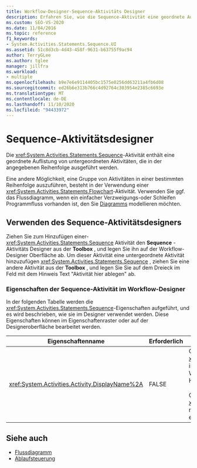 ```yaml
---
title: Workflow-Designer-Sequence-Aktivitäts Designer
description: Erfahren Sie, wie die Sequence-Aktivität eine geordnete Auflistung von untergeordneten Aktivitäten enthält, die in der Reihenfolge ausgeführt werden.
ms.custom: SEO-VS-2020
ms.date: 11/04/2016
ms.topic: reference
f1_keywords:
- System.Activities.Statements.Sequence.UI
ms.assetid: 51c8d3cb-4d43-458f-9631-b63755f9ac94
author: TerryGLee
ms.author: tglee
manager: jillfra
ms.workload:
- multiple
ms.openlocfilehash: b9e7e6e9114405bc1575e0256dd63211a4fb6d08
ms.sourcegitcommit: ed26b6e313b766c4d92764c303954e2385c6693e
ms.translationtype: MT
ms.contentlocale: de-DE
ms.lasthandoff: 11/10/2020
ms.locfileid: "94433972"
---
```

# <a name="sequence-activity-designer"></a>Sequence-Aktivitätsdesigner

Die <xref:System.Activities.Statements.Sequence>-Aktivität enthält eine geordnete Auflistung von untergeordneten Aktivitäten, die in der angegebenen Reihenfolge ausgeführt werden.

Eine andere Möglichkeit, eine Gruppe von Aktivitäten in einer bestimmten Reihenfolge auszuführen, besteht in der Verwendung einer <xref:System.Activities.Statements.Flowchart>-Aktivität. Verwenden Sie ggf. das Flussdiagramm, wenn ein einfacher Verzweigungs-oder Schleifen Programmfluss vorhanden ist, den Sie [Diagramms](../workflow-designer/flowchart-activity-designer.md) modellieren möchten.

## <a name="using-the-sequence-activity-designer"></a>Verwenden des Sequence-Aktivitätsdesigners

Ziehen Sie zum Hinzufügen einer- <xref:System.Activities.Statements.Sequence> Aktivität den **Sequence** -Aktivitäts Designer aus der **Toolbox** , und legen Sie ihn auf der Workflow-Designer Oberfläche ab. Um dieser Aktivität eine untergeordnete Aktivität hinzuzufügen <xref:System.Activities.Statements.Sequence> , ziehen Sie eine andere Aktivität aus der **Toolbox** , und legen Sie Sie auf dem Dreieck im Feld mit dem Hinweis Text "Aktivität hier ablegen" ab.

### <a name="sequence-activity-properties-in-the-workflow-designer"></a>Eigenschaften der Sequence-Aktivität im Workflow-Designer

In der folgenden Tabelle werden die <xref:System.Activities.Statements.Sequence>-Eigenschaften aufgeführt, und es wird beschrieben, wie sie im Designer verwendet werden. Diese Eigenschaften können im Eigenschaftenraster oder auf der Designeroberfläche bearbeitet werden.

|Eigenschaftenname|Erforderlich|Verwendung|
|-|--------------|-|
|<xref:System.Activities.Activity.DisplayName%2A>|FALSE|Gibt den benutzerfreundlichen Namen der <xref:System.Activities.Statements.Sequence>Aktivität im Header an. Der Standardwert ist Sequence. Der Wert kann im Eigenschaftenraster oder direkt im Header des Aktivitätsdesigners bearbeitet werden.<br /><br /> Obwohl der <xref:System.Activities.Activity.DisplayName%2A> nicht zwingend erforderlich ist, wird empfohlen, einen Anzeigenamen zu verwenden.|

## <a name="see-also"></a>Siehe auch

- [Flussdiagramm](../workflow-designer/flowchart-activity-designer.md)
- [Ablaufsteuerung](../workflow-designer/control-flow-activity-designers.md)